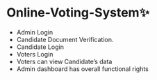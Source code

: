 # Online-Voting-System✨
- Admin Login
- Candidate Document Verification.
- Candidate Login
- Voters Login
- Voters can view Candidate’s data
- Admin dashboard has overall functional rights
